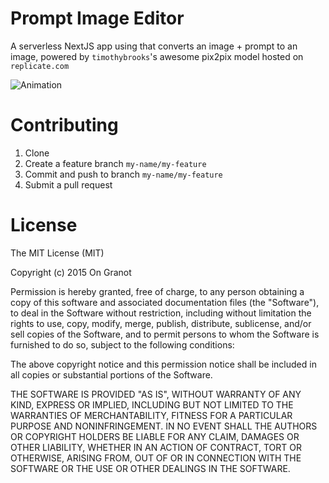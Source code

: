# Prompt Image Editor

A serverless NextJS app using that converts an image + prompt to an image, powered by `timothybrooks`'s awesome pix2pix model hosted on `replicate.com`

![Animation](https://user-images.githubusercontent.com/58481800/218114684-e1e6faf3-9968-4596-83a7-cc3ea3ca849d.gif)


# Contributing

1. Clone
2. Create a feature branch `my-name/my-feature`
3. Commit and push to branch `my-name/my-feature`
4. Submit a pull request

# License

The MIT License (MIT)

Copyright (c) 2015 On Granot

Permission is hereby granted, free of charge, to any person obtaining a copy of this software and associated documentation files (the "Software"), to deal in the Software without restriction, including without limitation the rights to use, copy, modify, merge, publish, distribute, sublicense, and/or sell copies of the Software, and to permit persons to whom the Software is furnished to do so, subject to the following conditions:

The above copyright notice and this permission notice shall be included in all copies or substantial portions of the Software.

THE SOFTWARE IS PROVIDED "AS IS", WITHOUT WARRANTY OF ANY KIND, EXPRESS OR IMPLIED, INCLUDING BUT NOT LIMITED TO THE WARRANTIES OF MERCHANTABILITY, FITNESS FOR A PARTICULAR PURPOSE AND NONINFRINGEMENT. IN NO EVENT SHALL THE AUTHORS OR COPYRIGHT HOLDERS BE LIABLE FOR ANY CLAIM, DAMAGES OR OTHER LIABILITY, WHETHER IN AN ACTION OF CONTRACT, TORT OR OTHERWISE, ARISING FROM, OUT OF OR IN CONNECTION WITH THE SOFTWARE OR THE USE OR OTHER DEALINGS IN THE SOFTWARE.
